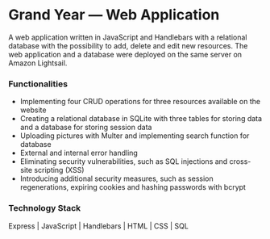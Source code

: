 # Grand Year — Web Application
A web application written in JavaScript and Handlebars with a relational database with the possibility to add, delete and edit new resources. The web application and a database were deployed on the same server on Amazon Lightsail.

### Functionalities
* Implementing four CRUD operations for three resources available on the website
* Creating a relational database in SQLite with three tables for storing data and a database for storing session data
* Uploading pictures with Multer and implementing search function for database
* External and internal error handling
* Eliminating security vulnerabilities, such as SQL injections and cross-site scripting (XSS)
* Introducing additional security measures, such as session regenerations, expiring cookies and hashing passwords with bcrypt

### Technology Stack
Express | JavaScript | Handlebars | HTML | CSS | SQL
